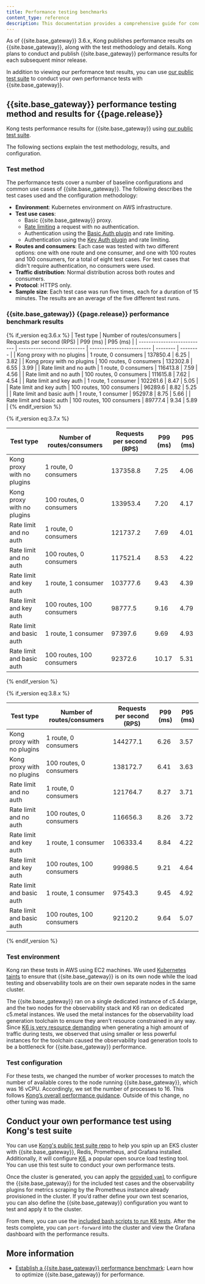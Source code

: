 ```yaml
---
title: Performance testing benchmarks
content_type: reference
description: This documentation provides a comprehensive guide for conducting Kong Gateway performance testing using Kong's test suite, including Kong's own benchmark for the current version.
---
```


As of {{site.base_gateway}} 3.6.x, Kong publishes performance results on {{site.base_gateway}}, along with the test methodology and details. 
Kong plans to conduct and publish {{site.base_gateway}} performance results for each subsequent minor release.

In addition to viewing our performance test results, you can use [our public test suite](https://github.com/Kong/kong-gateway-performance-benchmark/tree/main) to conduct your own performance tests with {{site.base_gateway}}.

## {{site.base_gateway}} performance testing method and results for {{page.release}}

Kong tests performance results for {{site.base_gateway}} using [our public test suite](https://github.com/Kong/kong-gateway-performance-benchmark/tree/main).

The following sections explain the test methodology, results, and configuration.  

### Test method

The performance tests cover a number of baseline configurations and common use cases of {{site.base_gateway}}. The following describes the test cases used and the configuration methodology: 

* **Environment**: Kubernetes environment on AWS infrastructure.
* **Test use cases**: 
    * Basic {{site.base_gateway}} proxy.
    * [Rate limiting](/hub/kong-inc/rate-limiting/) a request with no authentication.
    * Authentication using the [Basic Auth plugin](/hub/kong-inc/basic-auth/) and rate limiting.
    * Authentication using the [Key Auth plugin](/hub/kong-inc/key-auth/) and rate limiting.
* **Routes and consumers**: Each case was tested with two different options: one with one route and one consumer, and one with 100 routes and 100 consumers, for a total of eight test cases. For test cases that didn't require authentication, no consumers were used.
* **Traffic distribution**: Normal distribution across both routes and consumers.
* **Protocol**: HTTPS only.
* **Sample size**: Each test case was run five times, each for a duration of 15 minutes. The results are an average of the five different test runs.

### {{site.base_gateway}} {{page.release}} performance benchmark results

{% if_version eq:3.6.x %}
| Test type                   | Number of routes/consumers  | Requests per second (RPS) | P99 (ms) | P95 (ms) |
| --------------------------- | --------------------------- | ------------------------- | -------- | -------- |
| Kong proxy with no plugins  | 1 route, 0 consumers       | 137850.4                  | 6.25     | 3.82     |
| Kong proxy with no plugins  | 100 routes, 0 consumers    | 132302.8                  | 6.55     | 3.99     |
| Rate limit and no auth      | 1 route, 0 consumers       | 116413.8                  | 7.59     | 4.56     |
| Rate limit and no auth      | 100 routes, 0 consumers    | 111615.8                  | 7.62     | 4.54     |
| Rate limit and key auth     | 1 route, 1 consumer         | 102261.6                  | 8.47     | 5.05     |
| Rate limit and key auth     | 100 routes, 100 consumers   | 96289.6                   | 8.82     | 5.25     |
| Rate limit and basic auth   | 1 route, 1 consumer         | 95297.8                   | 8.75     | 5.66     |
| Rate limit and basic auth   | 100 routes, 100 consumers   | 89777.4                   | 9.34     | 5.89     |
{% endif_version %}

{% if_version eq:3.7.x %}

| Test type                   | Number of routes/consumers  | Requests per second (RPS) | P99 (ms) | P95 (ms) |
| --------------------------- | --------------------------- | ------------------------- | -------- | -------- |
| Kong proxy with no plugins  | 1 route, 0 consumers       | 137358.8                  | 7.25     | 4.06     |
| Kong proxy with no plugins  | 100 routes, 0 consumers    | 133953.4                  | 7.20     | 4.17     |
| Rate limit and no auth      | 1 route, 0 consumers       | 121737.2                  | 7.69     | 4.01     |
| Rate limit and no auth      | 100 routes, 0 consumers    | 117521.4                  | 8.53     | 4.22     |
| Rate limit and key auth     | 1 route, 1 consumer         | 103777.6                  | 9.43     | 4.39     |
| Rate limit and key auth     | 100 routes, 100 consumers   | 98777.5                   | 9.16     | 4.79     |
| Rate limit and basic auth   | 1 route, 1 consumer         | 97397.6                   | 9.69     | 4.93     |
| Rate limit and basic auth   | 100 routes, 100 consumers   | 92372.6                   | 10.17    | 5.31     |
{% endif_version %}

{% if_version eq:3.8.x %}

| Test type                   | Number of routes/consumers  | Requests per second (RPS) | P99 (ms) | P95 (ms) |
| --------------------------- | --------------------------- | ------------------------- | -------- | -------- |
| Kong proxy with no plugins  | 1 route, 0 consumers       | 144277.1                  | 6.26     | 3.57     |
| Kong proxy with no plugins  | 100 routes, 0 consumers    | 138172.7                  | 6.41     | 3.63     |
| Rate limit and no auth      | 1 route, 0 consumers       | 121764.7                  | 8.27     | 3.71     |
| Rate limit and no auth      | 100 routes, 0 consumers    | 116656.3                  | 8.26     | 3.72     |
| Rate limit and key auth     | 1 route, 1 consumer         | 106333.4                  | 8.84     | 4.22     |
| Rate limit and key auth     | 100 routes, 100 consumers   | 99986.5                   | 9.21     | 4.64     |
| Rate limit and basic auth   | 1 route, 1 consumer         | 97543.3                   | 9.45     | 4.92     |
| Rate limit and basic auth   | 100 routes, 100 consumers   | 92120.2                   | 9.64     | 5.07     |
{% endif_version %}


### Test environment

Kong ran these tests in AWS using EC2 machines. We used [Kubernetes taints](https://kubernetes.io/docs/concepts/scheduling-eviction/taint-and-toleration/) to ensure that {{site.base_gateway}} is on its own node while the load testing and observability tools are on their own separate nodes in the same cluster.

The {{site.base_gateway}} ran on a single dedicated instance of c5.4xlarge, and the two nodes for the observability stack and K6 ran on dedicated c5.metal instances. We used the metal instances for the observability load generation toolchain to ensure they aren't resource constrained in any way. Since [K6 is very resource demanding](https://k6.io/docs/testing-guides/running-large-tests/#hardware-considerations) when generating a high amount of traffic during tests, we observed that using smaller or less powerful instances for the toolchain caused the observability load generation tools to be a bottleneck for {{site.base_gateway}} performance.

### Test configuration

For these tests, we changed the number of worker processes to match the number of available cores to the node running {{site.base_gateway}}, which was 16 vCPU. Accordingly, we set the number of processes to 16. This follows [Kong’s overall performance guidance](/gateway/latest/production/sizing-guidelines/). Outside of this change, no other tuning was made.

## Conduct your own performance test using Kong's test suite

You can use [Kong's public test suite repo](https://github.com/Kong/kong-gateway-performance-benchmark/tree/main) to help you spin up an EKS cluster with {{site.base_gateway}}, Redis, Prometheus, and Grafana installed. Additionally, it will configure [K6](https://k6.io/), a popular open source load testing tool. You can use this test suite to conduct your own performance tests.

Once the cluster is generated, you can apply the [provided `yaml`](https://github.com/Kong/kong-gateway-performance-benchmark/tree/main/deploy-k8s-resources/kong_helm) to configure the {{site.base_gateway}} for the included test cases and the observability plugins for metrics scraping by the Prometheus instance already provisioned in the cluster. If you’d rather define your own test scenarios, you can also define the {{site.base_gateway}} configuration you want to test and apply it to the cluster.

From there, you can use the [included bash scripts to run K6 tests](https://github.com/Kong/kong-gateway-performance-benchmark/tree/main/deploy-k8s-resources/k6_tests). After the tests complete, you can `port-forward` into the cluster and view the Grafana dashboard with the performance results.

## More information
* [Establish a {{site.base_gateway}} performance benchmark](/gateway/{{page.release}}/production/performance/benchmark): Learn how to optimize {{site.base_gateway}} for performance.


